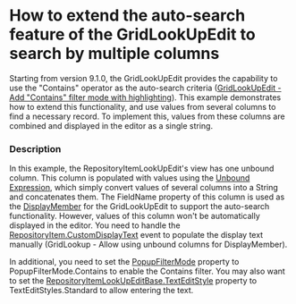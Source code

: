 # How to extend the auto-search feature of the GridLookUpEdit to search by multiple columns


<p>Starting from version 9.1.0, the GridLookUpEdit provides the capability to use the "Contains" operator as the auto-search criteria (<a href="https://www.devexpress.com/Support/Center/p/S30733">GridLookUpEdit - Add "Contains" filter mode with highlighting</a>). This example demonstrates how to extend this functionality, and use values from several columns to find a necessary record. To implement this, values from these columns are combined and displayed in the editor as a single string.</p>


<h3>Description</h3>

<p>In this example, the RepositoryItemLookUpEdit&#39;s view has one unbound column. This column is populated with values using the <a href="http://documentation.devexpress.com/#WindowsForms/DevExpressXtraGridColumnsGridColumn_UnboundExpressiontopic">Unbound Expression</a>, which simply convert values of several columns into a String and concatenates them. The FieldName property of this column is used as the <a href="http://documentation.devexpress.com/#WindowsForms/DevExpressXtraEditorsRepositoryRepositoryItemLookUpEditBase_DisplayMembertopic">DisplayMember</a> for the GridLookUpEdit to support the auto-search functionality. However, values of this column won&#39;t be automatically displayed in the editor. You need to handle the <a href="http://documentation.devexpress.com/#WindowsForms/DevExpressXtraEditorsRepositoryRepositoryItem_CustomDisplayTexttopic">RepositoryItem.CustomDisplayText</a> event to populate the display text manually (<a data-ticket="AS3686">GridLookup - Allow using unbound columns for DisplayMember</a>).</p><p>In additional, you need to set the <a href="http://documentation.devexpress.com/#WindowsForms/DevExpressXtraEditorsRepositoryRepositoryItemGridLookUpEdit_PopupFilterModetopic">PopupFilterMode</a> property to PopupFilterMode.Contains to enable the Contains filter. You may also want to set the <a href="http://documentation.devexpress.com/#WindowsForms/DevExpressXtraEditorsRepositoryRepositoryItemLookUpEditBase_TextEditStyletopic">RepositoryItemLookUpEditBase.TextEditStyle</a> property to TextEditStyles.Standard to allow entering the text.</p>

<br/>


